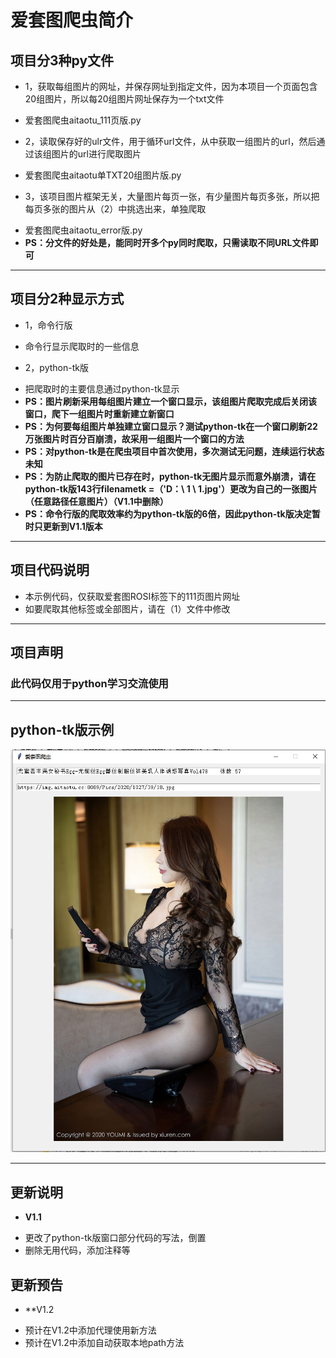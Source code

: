 # 爱套图爬虫简介
## 项目分3种py文件

* 1，获取每组图片的网址，并保存网址到指定文件，因为本项目一个页面包含20组图片，所以每20组图片网址保存为一个txt文件  
- 爱套图爬虫aitaotu_111页版.py  
* 2，读取保存好的ulr文件，用于循环url文件，从中获取一组图片的url，然后通过该组图片的url进行爬取图片  
- 爱套图爬虫aitaotu单TXT20组图片版.py  
* 3，该项目图片框架无关，大量图片每页一张，有少量图片每页多张，所以把每页多张的图片从（2）中挑选出来，单独爬取  
- 爱套图爬虫aitaotu_error版.py  
- **PS：分文件的好处是，能同时开多个py同时爬取，只需读取不同URL文件即可** 
****
## 项目分2种显示方式  
* 1，命令行版  
- 命令行显示爬取时的一些信息  
* 2，python-tk版  
- 把爬取时的主要信息通过python-tk显示  
- **PS：图片刷新采用每组图片建立一个窗口显示，该组图片爬取完成后关闭该窗口，爬下一组图片时重新建立新窗口**  
- **PS：为何要每组图片单独建立窗口显示？测试python-tk在一个窗口刷新22万张图片时百分百崩溃，故采用一组图片一个窗口的方法**  
- **PS：对python-tk是在爬虫项目中首次使用，多次测试无问题，连续运行状态未知**  
- **PS：为防止爬取的图片已存在时，python-tk无图片显示而意外崩溃，请在python-tk版143行filenametk =（'D：\ 1 \ 1.jpg'）更改为自己的一张图片（任意路径任意图片）（V1.1中删除）**
- **PS：命令行版的爬取效率约为python-tk版的6倍，因此python-tk版决定暂时只更新到V1.1版本**  
****
## 项目代码说明  
* 本示例代码，仅获取爱套图ROSI标签下的111页图片网址  
* 如要爬取其他标签或全部图片，请在（1）文件中修改  
****
## 项目声明<br>
### 此代码仅用于python学习交流使用<br>
****
## python-tk版示例
![](https://github.com/xhlieren/aitaotu/blob/main/%E7%88%B1%E5%A5%97%E5%9B%BEpython-tk%E6%98%BE%E7%A4%BA%E7%A4%BA%E4%BE%8B.png)<br>
****
## 更新说明
* **V1.1**  
- 更改了python-tk版窗口部分代码的写法，倒置
- 删除无用代码，添加注释等
## 更新预告
* **V1.2
- 预计在V1.2中添加代理使用新方法
- 预计在V1.2中添加自动获取本地path方法
